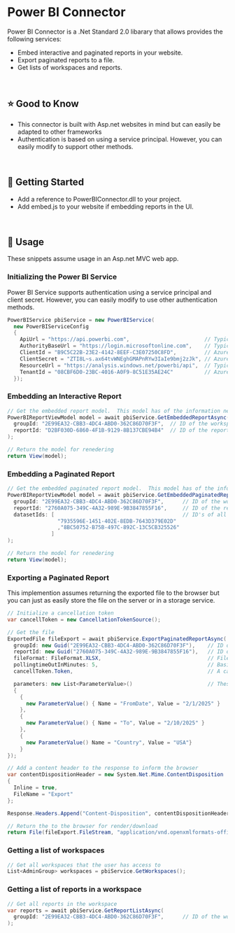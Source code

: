 # Power BI Connector
Power BI Connector is a .Net Standard 2.0 libarary that allows provides the following services:
- Embed interactive and paginated reports in your website.
- Export paginated reports to a file.
- Get lists of workspaces and reports.

<br/>

## :star: Good to Know

<ul>
  <li>
    This connector is built with Asp.net websites in mind but can easily be adapted to other frameworks
  </li>
  <li>
    Authentication is based on using a service principal.  However, you can easily modify to support other methods.
  </li>
</ul>

<br/>

## :rocket: Getting Started

- Add a reference to PowerBIConnector.dll to your project.
- Add embed.js to your website if embedding reports in the UI.

<br/>

## :hammer: Usage

These snippets assume usage in an Asp.net MVC web app.

### Initializing the Power BI Service

Power BI Service supports authentication using a service principal and client secret.  However, you can easily modify to use other authentication methods.

```c#
PowerBIService pbiService = new PowerBIService(
  new PowerBIServiceConfig
  {
    ApiUrl = "https://api.powerbi.com",                        // Typically static but refer to Microsoft's documentation
    AuthorityBaseUrl = "https://login.microsoftonline.com",    // Typically static but refer to Microsoft's documentation
    ClientId = "B9C5C22B-23E2-4142-8EEF-C3E07250C8FD",         // Azure Portal > Microsoft Entra ID > App Registrations > Application (client) ID
    ClientSecret = "ZTI8L~s.ax64tvWNEghGMAPnRYw3IaIe9bmj2zJk", // Azure Portal > Microsoft Entra ID > App Registrations > Certificates & secrets
    ResourceUrl = "https://analysis.windows.net/powerbi/api",  // Typically static but refer to Microsoft's documentation
    TenantId = "08CBF6D0-23BC-4016-A0F9-8C51E35AE24C"          // Azure Portal > Microsoft Entra ID > Overview > Tenant ID
  });
```

### Embedding an Interactive Report

```c#
// Get the embedded report model.  This model has of the information need to render the report in the browser.
PowerBIReportViewModel model = await pbiService.GetEmbeddedReportAsync(
  groupId: "2E99EA32-CBB3-4DC4-ABD0-362C86D70F3F",  // ID of the workspace containing the report.  It's the guid after "groups/" in the report url.
  reportId: "D2BF030D-6860-4F1B-9129-8B137CBE94B4"  // ID of the report.  It's the guid after "reports/" in the report url.
);

// Return the model for renedering
return View(model);
```

### Embedding a Paginated Report

```c#
// Get the embedded paginated report model.  This model has of the information need to render the report in the browser.
PowerBIReportViewModel model = await pbiService.GetEmbeddedPaginatedReportAsync(
  groupId: "2E99EA32-CBB3-4DC4-ABD0-362C86D70F3F",      // ID of the workspace containing the report.  It's the guid after "groups/" in the report url.
  reportId: "2760A075-349C-4A32-989E-9B3847855F16",     // ID of the report.  It's the guid after "rdlreports/" in the report url.
  datasetIds: [                                         // ID's of all datasets (semantic models) that the report connects to.  It's the guid after "datasets/" in the dataset url.
                "7935596E-1451-402E-8EDB-7643D379E02D"
                ,"8BC50752-B75B-497C-892C-13C5CB325526"
              ]
);

// Return the model for renedering
return View(model);
```

### Exporting a Paginated Report

This implemention assumes returning the exported file to the browser but you can just as easily store the file on the server or in a storage service.

```c#
// Initialize a cancellation token
var cancellToken = new CancellationTokenSource();

// Get the file
ExportedFile fileExport = await pbiService.ExportPaginatedReportAsync(
  groupId: new Guid("2E99EA32-CBB3-4DC4-ABD0-362C86D70F3F"),    // ID of the workspace containing the report.  It's the guid after "groups/" in the report url.
  reportId: new Guid("2760A075-349C-4A32-989E-9B3847855F16"),   // ID of the report.  It's the guid after "rdlreports/" in the report url.
  fileFormat: FileFormat.XLSX,                                  // File format for the exported file.  This can be any format that the report supports.
  pollingtimeOutInMinutes: 5,                                   // Basically, the max time the export can run.
  cancellToken.Token,                                           // A cancellation token that can be used to stop the export.

  parameters: new List<ParameterValue>()                        // These are the parameters that are passed to the report.  You'll need the actual parameter names from the report definition as opposed to the prompts.
  {
    {
      new ParameterValue() { Name = "FromDate", Value = "2/1/2025" } 
    },
    {
      new ParameterValue() { Name = "To", Value = "2/10/2025" }
    },
    {
      new ParameterValue() Name = "Country", Value = "USA"}
    }
});

// Add a content header to the response to inform the browser
var contentDispositionHeader = new System.Net.Mime.ContentDisposition
{
  Inline = true,
  FileName = "Export"
};

Response.Headers.Append("Content-Disposition", contentDispositionHeader.ToString());

// Return the to the browser for render/download
return File(fileExport.FileStream, "application/vnd.openxmlformats-officedocument.spreadsheetml.sheet");
```

### Getting a list of workspaces

```c#
// Get all workspaces that the user has access to
List<AdminGroup> workspaces = pbiService.GetWorkspaces();
```

### Getting a list of reports in a workspace

```c#
// Get all reports in the workspace
var reports = await pbiService.GetReportListAsync(
  groupId: "2E99EA32-CBB3-4DC4-ABD0-362C86D70F3F",      // ID of the workspace containing the reports.  It's the guid after "groups/" in the report url.
);
```
